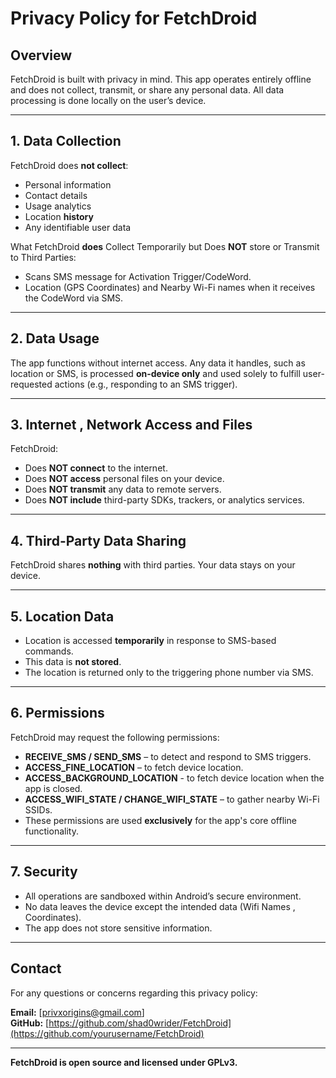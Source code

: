 # Privacy Policy for FetchDroid
## Overview

FetchDroid is built with privacy in mind. This app operates entirely offline and does not collect, transmit, or share any personal data. All data processing is done locally on the user’s device.

---

## 1. Data Collection

FetchDroid does **not collect**:
- Personal information
- Contact details
- Usage analytics
- Location **history**
- Any identifiable user data

What FetchDroid **does** Collect Temporarily but Does **NOT** store or Transmit to Third Parties:
- Scans SMS message for Activation Trigger/CodeWord.
- Location (GPS Coordinates) and Nearby Wi-Fi names when it receives the CodeWord via SMS.

---

## 2. Data Usage

The app functions without internet access. Any data it handles, such as location or SMS, is processed **on-device only** and used solely to fulfill user-requested actions (e.g., responding to an SMS trigger).

---

## 3. Internet , Network Access and Files

FetchDroid:
- Does **NOT connect** to the internet.
- Does **NOT access** personal files on your device.
- Does **NOT transmit** any data to remote servers.
- Does **NOT include** third-party SDKs, trackers, or analytics services.

---

## 4. Third-Party Data Sharing

FetchDroid shares **nothing** with third parties. Your data stays on your device.

---

## 5. Location Data

- Location is accessed **temporarily** in response to SMS-based commands.
- This data is **not stored**.
- The location is returned only to the triggering phone number via SMS.

---

## 6. Permissions

FetchDroid may request the following permissions:
- **RECEIVE_SMS / SEND_SMS** – to detect and respond to SMS triggers.
- **ACCESS_FINE_LOCATION** – to fetch device location.
- **ACCESS_BACKGROUND_LOCATION** - to fetch device location when the app is closed.
- **ACCESS_WIFI_STATE / CHANGE_WIFI_STATE** – to gather nearby Wi-Fi SSIDs.
- These permissions are used **exclusively** for the app's core offline functionality.

---

## 7. Security

- All operations are sandboxed within Android’s secure environment.
- No data leaves the device except the intended data (Wifi Names , Coordinates).
- The app does not store sensitive information.

---

## Contact

For any questions or concerns regarding this privacy policy:

**Email:** [privxorigins@gmail.com]  
**GitHub:** [https://github.com/shad0wrider/FetchDroid](https://github.com/yourusername/FetchDroid)

---

**FetchDroid is open source and licensed under GPLv3.**
